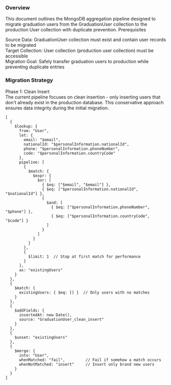 ### Overview
This document outlines the MongoDB aggregation pipeline designed to migrate graduation users from the GraduationUser collection to the production User collection with duplicate prevention.
Prerequisites

Source Data: GraduationUser collection must exist and contain user records to be migrated <br>
Target Collection: User collection (production user collection) must be accessible <br>
Migration Goal: Safely transfer graduation users to production while preventing duplicate entries<br>

### Migration Strategy
Phase 1: Clean Insert <br>
The current pipeline focuses on clean insertion - only inserting users that don't already exist in the production database. This conservative approach ensures data integrity during the initial migration.

```
[
  {
    $lookup: {
      from: "User",
      let: {
        email: "$email",
        nationalId: "$personalInformation.nationalId",
        phone: "$personalInformation.phoneNumber",
        code: "$personalInformation.countryCode"
      },
      pipeline: [
        {
          $match: {
            $expr: {
              $or: [
                { $eq: ["$email", "$email"] },
                { $eq: ["$personalInformation.nationalId", "$nationalId"] },
                {
                  $and: [
                    { $eq: ["$personalInformation.phoneNumber", "$phone"] },
                    { $eq: ["$personalInformation.countryCode", "$code"] }
                  ]
                }
              ]
            }
          }
        },
        {
          $limit: 1  // Stop at first match for performance
        }
      ],
      as: "existingUsers"
    }
  },
  {
    $match: {
      existingUsers: { $eq: [] }  // Only users with no matches
    }
  },
  {
    $addFields: {
      insertedAt: new Date(),
      source: "GraduationUser_clean_insert"
    }
  },
  {
    $unset: "existingUsers"
  },
  {
    $merge: {
      into: "User",
      whenMatched: "fail",         // Fail if somehow a match occurs
      whenNotMatched: "insert"     // Insert only brand new users
    }
  }
]
```
